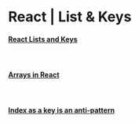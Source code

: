 # React | List & Keys


#### [React Lists and Keys](https://reactjs.org/docs/lists-and-keys.html)

<br>

#### [Arrays in React](https://medium.com/byte-sized-react/component-arrays-in-react-a46e775fae7b)


<br>


#### [Index as a key is an anti-pattern](https://medium.com/@robinpokorny/index-as-a-key-is-an-anti-pattern-e0349aece318)
